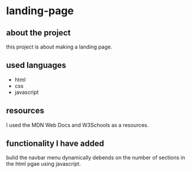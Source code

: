 # landing-page

## about the project

this project is about making a landing page.

## used languages

- html
- css
- javascript

## resources

I used the MDN Web Docs and W3Schools as a resources.

## functionality I have added

bulid the navbar menu dynamically debends on the number of sections in the html pgae using javascript.
